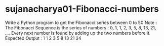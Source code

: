 # sujanacharya01-Fibonacci-numbers
Write a Python program to get the Fibonacci series between 0 to 50  Note : The Fibonacci Sequence is the series of numbers :  0, 1, 1, 2, 3, 5, 8, 13, 21, ....  Every next number is found by adding up the two numbers before it.  Expected Output : 1 1 2 3 5 8 13 21 34
